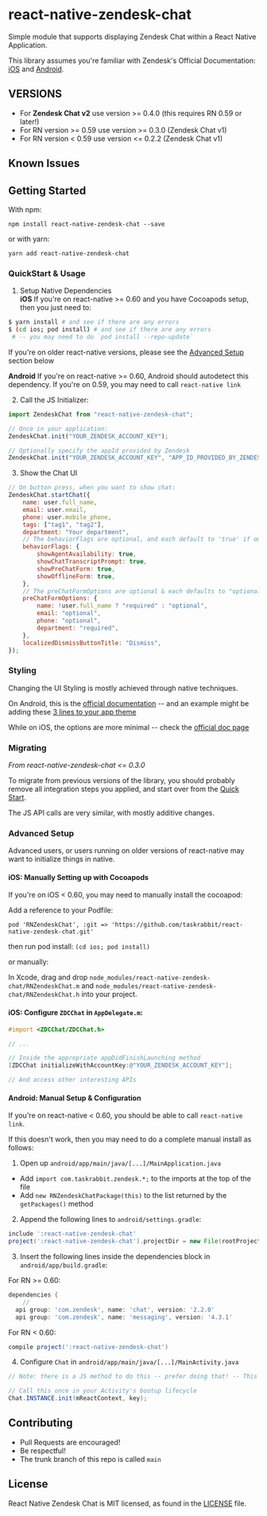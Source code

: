 # react-native-zendesk-chat

Simple module that supports displaying Zendesk Chat within a React Native Application.

This library assumes you're familiar with Zendesk's Official Documentation: [iOS](https://developer.zendesk.com/embeddables/docs/chat-sdk-v-2-for-ios/introduction) and [Android](https://developer.zendesk.com/embeddables/docs/chat-sdk-v-2-for-android/introduction).

## VERSIONS

- For **Zendesk Chat v2** use version >= 0.4.0 (this requires RN 0.59 or later!)
- For RN version >= 0.59 use version >= 0.3.0 (Zendesk Chat v1)
- For RN version < 0.59 use version <= 0.2.2 (Zendesk Chat v1)

## Known Issues

## Getting Started

With npm:

`npm install react-native-zendesk-chat --save`

or with yarn:

`yarn add react-native-zendesk-chat`

### QuickStart & Usage

1. Setup Native Dependencies<br/> **iOS** If you're on react-native >= 0.60 and you have Cocoapods setup, then you just need to:

```bash
$ yarn install # and see if there are any errors
$ (cd ios; pod install) # and see if there are any errors
 # -- you may need to do `pod install --repo-update`
```

If you're on older react-native versions, please see the [Advanced Setup](#advanced-setup) section below

**Android** If you're on react-native >= 0.60, Android should autodetect this dependency. If you're on 0.59, you may need to call `react-native link`

2. Call the JS Initializer:

```javascript
import ZendeskChat from "react-native-zendesk-chat";

// Once in your application:
ZendeskChat.init("YOUR_ZENDESK_ACCOUNT_KEY");

// Optionally specify the appId provided by Zendesk
ZendeskChat.init("YOUR_ZENDESK_ACCOUNT_KEY", "APP_ID_PROVIDED_BY_ZENDESK");
```

3. Show the Chat UI

```javascript
// On button press, when you want to show chat:
ZendeskChat.startChat({
	name: user.full_name,
	email: user.email,
	phone: user.mobile_phone,
	tags: ["tag1", "tag2"],
	department: "Your department",
	// The behaviorFlags are optional, and each default to 'true' if omitted
	behaviorFlags: {
		showAgentAvailability: true,
		showChatTranscriptPrompt: true,
		showPreChatForm: true,
		showOfflineForm: true,
	},
	// The preChatFormOptions are optional & each defaults to "optional" if omitted
	preChatFormOptions: {
		name: !user.full_name ? "required" : "optional",
		email: "optional",
		phone: "optional",
		department: "required",
	},
	localizedDismissButtonTitle: "Dismiss",
});
```

### Styling

Changing the UI Styling is mostly achieved through native techniques.

On Android, this is the [official documentation](https://developer.zendesk.com/embeddables/docs/android-unified-sdk/customize_the_look#how-theming-works) -- and an example might be adding these [3 lines to your app theme](https://github.com/zendesk/sdk_demo_app_android/blob/ae4c551f78911e983b0aac06967628f46be15e54/app/src/main/res/values/styles.xml#L5-L7)

While on iOS, the options are more minimal -- check the [official doc page](https://developer.zendesk.com/embeddables/docs/chat-sdk-v-2-for-ios/customize_the_look#styling-the-chat-screen)

### Migrating

_From react-native-zendesk-chat <= 0.3.0_

To migrate from previous versions of the library, you should probably remove all integration steps you applied, and start over from the [Quick Start](#quickstart--usage).

The JS API calls are very similar, with mostly additive changes.

### Advanced Setup

Advanced users, or users running on older versions of react-native may want to initialize things in native.

#### iOS: Manually Setting up with Cocoapods

If you're on iOS < 0.60, you may need to manually install the cocoapod:

Add a reference to your Podfile:

```Podfile
pod 'RNZendeskChat', :git => 'https://github.com/taskrabbit/react-native-zendesk-chat.git'
```

then run pod install: `(cd ios; pod install)`

or manually:

In Xcode, drag and drop `node_modules/react-native-zendesk-chat/RNZendeskChat.m` and `node_modules/react-native-zendesk-chat/RNZendeskChat.h` into your project.

#### iOS: Configure `ZDCChat` in `AppDelegate.m`:

```objective-c
#import <ZDCChat/ZDCChat.h>

// ...

// Inside the appropriate appDidFinishLaunching method
[ZDCChat initializeWithAccountKey:@"YOUR_ZENDESK_ACCOUNT_KEY"];

// And access other interesting APIs
```

#### Android: Manual Setup & Configuration

If you're on react-native < 0.60, you should be able to call `react-native link`.

If this doesn't work, then you may need to do a complete manual install as follows:

1. Open up `android/app/main/java/[...]/MainApplication.java`

- Add `import com.taskrabbit.zendesk.*;` to the imports at the top of the file
- Add `new RNZendeskChatPackage(this)` to the list returned by the `getPackages()` method

2. Append the following lines to `android/settings.gradle`:

```gradle
include ':react-native-zendesk-chat'
project(':react-native-zendesk-chat').projectDir = new File(rootProject.projectDir,	'../node_modules/react-native-zendesk-chat/android')
```

3. Insert the following lines inside the dependencies block in `android/app/build.gradle`:

For RN >= 0.60:

```gradle
dependencies {
	//
  api group: 'com.zendesk', name: 'chat', version: '2.2.0'
  api group: 'com.zendesk', name: 'messaging', version: '4.3.1'
```

For RN < 0.60:

```gradle
compile project(':react-native-zendesk-chat')
```

4. Configure `Chat` in `android/app/main/java/[...]/MainActivity.java`

```java
// Note: there is a JS method to do this -- prefer doing that! -- This is for advanced users only.

// Call this once in your Activity's bootup lifecycle
Chat.INSTANCE.init(mReactContext, key);
```

## Contributing

- Pull Requests are encouraged!
- Be respectful!
- The trunk branch of this repo is called `main`

## License

React Native Zendesk Chat is MIT licensed, as found in the [LICENSE](https://github.com/taskrabbit/react-native-zendesk-chat/LICENSE) file.
